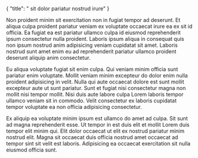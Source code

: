 {
  "title": " sit dolor pariatur nostrud irure"
}

Non proident minim sit exercitation non in fugiat tempor ad deserunt. Et aliqua culpa proident pariatur veniam ex voluptate occaecat irure ea ex sit id officia. Ea fugiat ea est pariatur ullamco culpa id eiusmod reprehenderit ipsum consectetur nulla proident. Laboris ipsum aliqua in consequat quis non ipsum nostrud anim adipisicing veniam cupidatat sit amet. Laboris nostrud sunt amet enim eu ad reprehenderit pariatur ullamco proident deserunt aliquip anim consectetur.

Eu aliqua voluptate fugiat sit enim culpa. Qui veniam minim officia sunt pariatur enim voluptate. Mollit veniam minim excepteur do dolor enim nulla proident adipisicing in velit. Nulla qui aute occaecat dolore est sunt mollit excepteur aute ut sunt pariatur. Sunt et fugiat nisi consectetur magna non mollit nisi tempor mollit. Nisi duis aute labore culpa Lorem laboris tempor ullamco veniam sit in commodo. Velit consectetur ex laboris cupidatat tempor voluptate ea non officia adipisicing consectetur.

Ex aliquip ea voluptate minim ipsum est ullamco do amet ad culpa. Sit sunt ad magna reprehenderit esse. Ut tempor in est duis elit et mollit Lorem duis tempor elit minim qui. Elit dolor occaecat ut elit ex nostrud pariatur minim nostrud elit. Magna sit occaecat duis officia nostrud amet occaecat ad tempor sint sit velit est laboris. Adipisicing ea occaecat exercitation sit nulla eiusmod officia sunt.